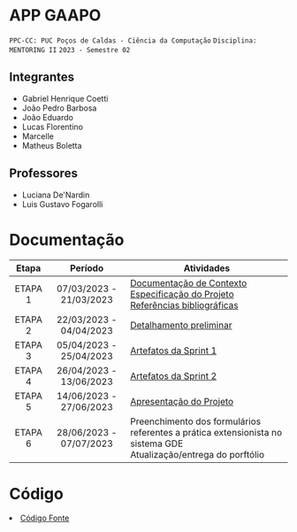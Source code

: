 # APP GAAPO

`PPC-CC: PUC Poços de Caldas - Ciência da Computação`
`Disciplina: MENTORING II`
`2023 - Semestre 02`

## Integrantes

- Gabriel Henrique Coetti
- João Pedro Barbosa
- João Eduardo
- Lucas Florentino
- Marcelle
- Matheus Boletta

## Professores

- Luciana De'Nardin
- Luis Gustavo Fogarolli

# Documentação

|  Etapa  |        Período        | Atividades                                                                                                                                                                                                                                                                 |
| :-----: | :---------------------: | -------------------------------------------------------------------------------------------------------------------------------------------------------------------------------------------------------------------------------------------------------------------------- |
| ETAPA 1 | 07/03/2023 - 21/03/2023 | <a href="docs/1-Documentação de Contexto.md"> Documentação de Contexto</a> <br> <a href="docs/2-Especificação do Projeto.md">Especificação do Projeto</a><br><a href="docs/7-Referências.md">Referências bibliográficas</a> |
| ETAPA 2 | 22/03/2023 - 04/04/2023 | <a href="docs/3-Detalhamento preliminar.md"> Detalhamento preliminar </a>                                                                                                                                                                                          |
| ETAPA 3 | 05/04/2023 - 25/04/2023 |<a href="docs/4-Sprint 1.md">Artefatos da Sprint 1</a>                                                                                                                                                                                                            |
| ETAPA 4 | 26/04/2023 - 13/06/2023 |<a href="docs/5-Sprint 2.md">Artefatos da Sprint 2</a>                                                                                                                                                                                                            |
| ETAPA 5 | 14/06/2023 - 27/06/2023 |<a href="docs/6-Apresentação do Projeto.md">Apresentação do Projeto</a>                                                                                                                                                                                       |
| ETAPA 6 | 28/06/2023 - 07/07/2023 | Preenchimento dos formulários referentes a prática extensionista no sistema GDE<br> Atualização/entrega do porftólio                                                                                                                                              |

# Código

<li><a href="src/README.md"> Código Fonte</a></li>
